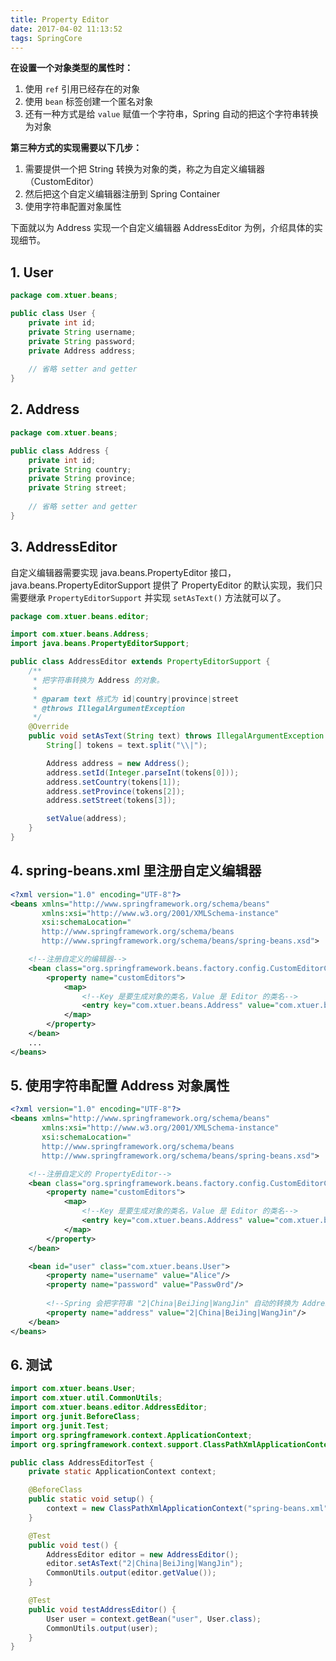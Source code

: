 ```yaml
---
title: Property Editor
date: 2017-04-02 11:13:52
tags: SpringCore
---
```


**在设置一个对象类型的属性时：**
1. 使用 `ref` 引用已经存在的对象
2. 使用 `bean` 标签创建一个匿名对象
3. 还有一种方式是给 `value` 赋值一个字符串，Spring 自动的把这个字符串转换为对象

**第三种方式的实现需要以下几步：**
1. 需要提供一个把 String 转换为对象的类，称之为自定义编辑器（CustomEditor）
2. 然后把这个自定义编辑器注册到 Spring Container
3. 使用字符串配置对象属性<!--more-->

下面就以为 Address 实现一个自定义编辑器 AddressEditor 为例，介绍具体的实现细节。

## 1. User
```java
package com.xtuer.beans;

public class User {
    private int id;
    private String username;
    private String password;
    private Address address;
    
    // 省略 setter and getter
}
```

## 2. Address
```java
package com.xtuer.beans;

public class Address {
    private int id;
    private String country;
    private String province;
    private String street;
    
    // 省略 setter and getter
}
```

## 3. AddressEditor
自定义编辑器需要实现 java.beans.PropertyEditor 接口，java.beans.PropertyEditorSupport 提供了 PropertyEditor 的默认实现，我们只需要继承 `PropertyEditorSupport` 并实现 `setAsText()` 方法就可以了。

```java
package com.xtuer.beans.editor;

import com.xtuer.beans.Address;
import java.beans.PropertyEditorSupport;

public class AddressEditor extends PropertyEditorSupport {
    /**
     * 把字符串转换为 Address 的对象。
     *
     * @param text 格式为 id|country|province|street
     * @throws IllegalArgumentException
     */
    @Override
    public void setAsText(String text) throws IllegalArgumentException {
        String[] tokens = text.split("\\|");

        Address address = new Address();
        address.setId(Integer.parseInt(tokens[0]));
        address.setCountry(tokens[1]);
        address.setProvince(tokens[2]);
        address.setStreet(tokens[3]);

        setValue(address);
    }
}
```

## 4. spring-beans.xml 里注册自定义编辑器
```xml
<?xml version="1.0" encoding="UTF-8"?>
<beans xmlns="http://www.springframework.org/schema/beans"
       xmlns:xsi="http://www.w3.org/2001/XMLSchema-instance"
       xsi:schemaLocation="
       http://www.springframework.org/schema/beans
       http://www.springframework.org/schema/beans/spring-beans.xsd">

    <!--注册自定义的编辑器-->
    <bean class="org.springframework.beans.factory.config.CustomEditorConfigurer">
        <property name="customEditors">
            <map>
                <!--Key 是要生成对象的类名，Value 是 Editor 的类名-->
                <entry key="com.xtuer.beans.Address" value="com.xtuer.beans.editor.AddressEditor"/>
            </map>
        </property>
    </bean>
    ...
</beans>
```

## 5. 使用字符串配置 Address 对象属性
```xml
<?xml version="1.0" encoding="UTF-8"?>
<beans xmlns="http://www.springframework.org/schema/beans"
       xmlns:xsi="http://www.w3.org/2001/XMLSchema-instance"
       xsi:schemaLocation="
       http://www.springframework.org/schema/beans
       http://www.springframework.org/schema/beans/spring-beans.xsd">

    <!--注册自定义的 PropertyEditor-->
    <bean class="org.springframework.beans.factory.config.CustomEditorConfigurer">
        <property name="customEditors">
            <map>
                <!--Key 是要生成对象的类名，Value 是 Editor 的类名-->
                <entry key="com.xtuer.beans.Address" value="com.xtuer.beans.editor.AddressEditor"/>
            </map>
        </property>
    </bean>

    <bean id="user" class="com.xtuer.beans.User">
        <property name="username" value="Alice"/>
        <property name="password" value="Passw0rd"/>
        
        <!--Spring 会把字符串 "2|China|BeiJing|WangJin" 自动的转换为 Address 的对象-->
        <property name="address" value="2|China|BeiJing|WangJin"/>
    </bean>
</beans>
```

## 6. 测试
```java
import com.xtuer.beans.User;
import com.xtuer.util.CommonUtils;
import com.xtuer.beans.editor.AddressEditor;
import org.junit.BeforeClass;
import org.junit.Test;
import org.springframework.context.ApplicationContext;
import org.springframework.context.support.ClassPathXmlApplicationContext;

public class AddressEditorTest {
    private static ApplicationContext context;

    @BeforeClass
    public static void setup() {
        context = new ClassPathXmlApplicationContext("spring-beans.xml");
    }

    @Test
    public void test() {
        AddressEditor editor = new AddressEditor();
        editor.setAsText("2|China|BeiJing|WangJin");
        CommonUtils.output(editor.getValue());
    }

    @Test
    public void testAddressEditor() {
        User user = context.getBean("user", User.class);
        CommonUtils.output(user);
    }
}
```
